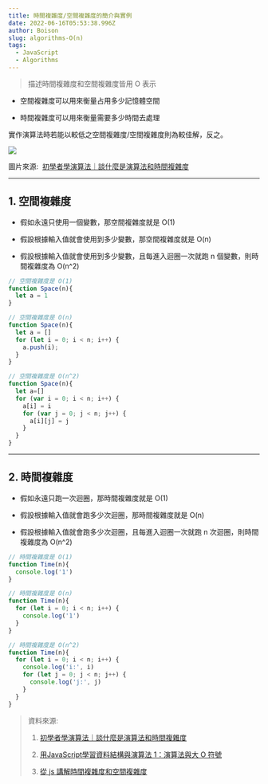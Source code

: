 ```yaml
---
title: 時間複雜度/空間複雜度的簡介與實例
date: 2022-06-16T05:53:38.996Z
author: Boison
slug: algorithms-O(n)
tags:
  - JavaScript
  - Algorithms
---
```

> 描述時間複雜度和空間複雜度皆用 O 表示

* 空間複雜度可以用來衡量占用多少記憶體空間

* 時間複雜度可以用來衡量需要多少時間去處理

實作演算法時若能以較低之空間複雜度/空間複雜度則為較佳解，反之。

![](https://miro.medium.com/max/1400/1\*MYETv-\_QFW2hMBAWbvnKAw.jpeg)

圖片來源:  [初學者學演算法｜談什麼是演算法和時間複雜度](https://medium.com/appworks-school/%E5%88%9D%E5%AD%B8%E8%80%85%E5%AD%B8%E6%BC%94%E7%AE%97%E6%B3%95-%E8%AB%87%E4%BB%80%E9%BA%BC%E6%98%AF%E6%BC%94%E7%AE%97%E6%B3%95%E5%92%8C%E6%99%82%E9%96%93%E8%A4%87%E9%9B%9C%E5%BA%A6-b1f6908e4b80)

---

## 1. 空間複雜度

* 假如永遠只使用一個變數，那空間複雜度就是 O(1)

* 假設根據輸入值就會使用到多少變數，那空間複雜度就是 O(n)

* 假設根據輸入值就會使用到多少變數，且每進入迴圈一次就跑 n 個變數，則時間複雜度為 O(n^2)

```javascript
// 空間複雜度是 O(1)
function Space(n){
  let a = 1
}

// 空間複雜度是 O(n)
function Space(n){
  let a = []
  for (let i = 0; i < n; i++) {
    a.push(i);
  }
}

// 空間複雜度是 O(n^2)
function Space(n){
  let a=[]
  for (var i = 0; i < n; i++) {
    a[i] = i
    for (var j = 0; j < n; j++) {
      a[i][j] = j
    }
  }
}
```

---

## 2. 時間複雜度

* 假如永遠只跑一次迴圈，那時間複雜度就是 O(1)

* 假設根據輸入值就會跑多少次迴圈，那時間複雜度就是 O(n)

* 假設根據輸入值就會跑多少次迴圈，且每進入迴圈一次就跑 n 次迴圈，則時間複雜度為 O(n^2)

```javascript
// 時間複雜度是 O(1)
function Time(n){
  console.log('1')
}

// 時間複雜度是 O(n)
function Time(n){
  for (let i = 0; i < n; i++) {
    console.log('1')
  }
}

// 時間複雜度是 O(n^2)
function Time(n){
  for (let i = 0; i < n; i++) {
    console.log('i:', i)
    for (let j = 0; j < n; j++) {
      console.log('j:', j)
    }
  }
}
```

> 資料來源:
>
> 1. [初學者學演算法｜談什麼是演算法和時間複雜度](https://medium.com/appworks-school/%E5%88%9D%E5%AD%B8%E8%80%85%E5%AD%B8%E6%BC%94%E7%AE%97%E6%B3%95-%E8%AB%87%E4%BB%80%E9%BA%BC%E6%98%AF%E6%BC%94%E7%AE%97%E6%B3%95%E5%92%8C%E6%99%82%E9%96%93%E8%A4%87%E9%9B%9C%E5%BA%A6-b1f6908e4b80)
>
> 2. [用JavaScript學習資料結構與演算法 1：演算法與大 O 符號](https://break0344.medium.com/data-structures-and-algorithms-1-71bab723e7fc)
>
> 3. [從 js 講解時間複雜度和空間複雜度](https://www.796t.com/content/1564902363.html)
